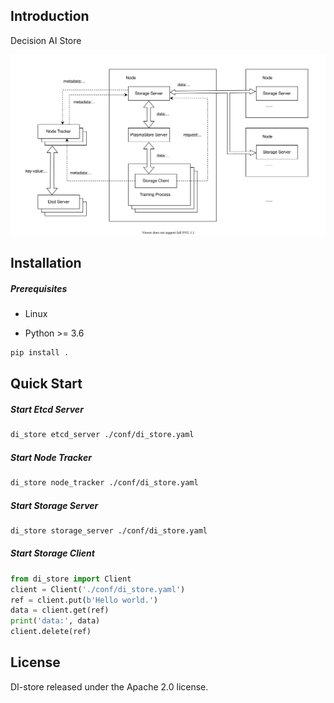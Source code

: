 ## Introduction
Decision AI Store

<div align="center">
  <a href="https://github.com/opendilab/DI-store"><img width="700px" height="auto" src="di_store.svg"></a>
</div>


## Installation

##### Prerequisites
- Linux

- Python >= 3.6


```bash
pip install .
```

## Quick Start

##### Start Etcd Server

```bash
di_store etcd_server ./conf/di_store.yaml
```

##### Start Node Tracker
```bash
di_store node_tracker ./conf/di_store.yaml
```

##### Start Storage Server

```bash
di_store storage_server ./conf/di_store.yaml
```

##### Start Storage Client

```python
from di_store import Client
client = Client('./conf/di_store.yaml')
ref = client.put(b'Hello world.')
data = client.get(ref)
print('data:', data)
client.delete(ref)
```

## License
DI-store released under the Apache 2.0 license.

